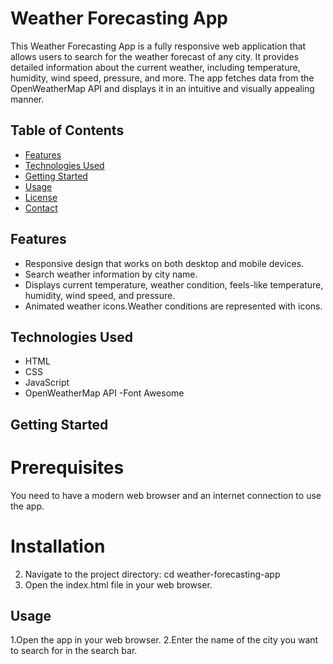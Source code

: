 # Weather Forecasting App

This Weather Forecasting App is a fully responsive web application that allows users to search for the weather forecast of any city. It provides detailed information about the current weather, including temperature, humidity, wind speed, pressure, and more. The app fetches data from the OpenWeatherMap API and displays it in an intuitive and visually appealing manner.

## Table of Contents

- [Features](#features)
- [Technologies Used](#technologies-used)
- [Getting Started](#GettingStarted)
- [Usage](#usage)
- [License](#license)
- [Contact](#contact)

## Features

- Responsive design that works on both desktop and mobile devices.
- Search weather information by city name.
- Displays current temperature, weather condition, feels-like temperature, humidity, wind speed, 
  and pressure.
- Animated weather icons.Weather conditions are represented with icons.


## Technologies Used
- HTML
- CSS
- JavaScript
- OpenWeatherMap API
-Font Awesome

## Getting Started
# Prerequisites
You need to have a modern web browser and an internet connection to use the app.

# Installation


2. Navigate to the project directory:
   cd weather-forecasting-app
3. Open the index.html file in your web browser.

## Usage
1.Open the app in your web browser.
2.Enter the name of the city you want to search for in the search bar.

